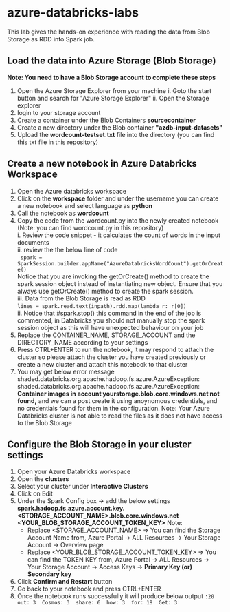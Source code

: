 # azure-databricks-labs
This lab gives the hands-on experience with reading the data from Blob Storage as RDD into Spark job.

## Load the data into Azure Storage (Blob Storage)

**Note: You need to have a Blob Storage account to complete these steps**

1. Open the Azure Storage Explorer from your machine
     i. Goto the start button and search for "Azure Storage Explorer"
    ii. Open the Storage explorer
2. login to your storage account 
3. Create a container under the Blob Containers **sourcecontainer**
4. Create a new directory under the Blob container **"azdb-input-datasets"**
5. Upload the **wordcount-testset.txt** file into the directory (you can find this txt file in this repository)

## Create a new notebook in Azure Databricks Workspace

1. Open the Azure databricks workspace
2. Click on the **workspace** folder and under the username you can create a new notebook and select language as **python**
3. Call the notebook as **wordcount**
4. Copy the code from the wordcount.py into the newly created notebook (Note: you can find wordcount.py in this repository)  
    i. Review the code snippet - it calculates the count of words in the input documents  
    ii. review the the below line of code  
    ` spark = SparkSession.builder.appName("AzureDatabricksWordCount").getOrCreate()`  
    Notice that you are invoking the getOrCreate() method to create the spark session object instead of instantiating new object. Ensure that you always use getOrCreate() method to create the spark session.  
    iii. Data from the Blob Storage is read as RDD  
    ` lines = spark.read.text(inpath).rdd.map(lambda r: r[0]) `  
    ii. Notice that #spark.stop() this command in the end of the job is commented, in Databricks you should not manually stop the spark session object as this will have unexpected behaviour on your job  
5. Replace the CONTAINER_NAME, STORAGE_ACCOUNT and the DIRECTORY_NAME according to your settings
6. Press CTRL+ENTER to run the notebook, it may respond to attach the cluster so please attach the cluster you have created previously or create a new cluster and attach this notebook to that cluster
7. You may get below error message
shaded.databricks.org.apache.hadoop.fs.azure.AzureException: shaded.databricks.org.apache.hadoop.fs.azure.AzureException: **Container images in account yourstorage.blob.core.windows.net not found,** and we can a post create it using anoynomous credentials, and no credentials found for them in the configuration.
Note: Your Azure Databricks cluster is not able to read the files as it does not have access to the Blob Storage

## Configure the Blob Storage in your cluster settings

1. Open your Azure Databricks workspace
2. Open the **clusters**
3. Select your cluster under **Interactive Clusters**
4. Click on Edit
5. Under the Spark Config box -> add the below settings
**spark.hadoop.fs.azure.account.key.<STORAGE_ACCOUNT_NAME>.blob.core.windows.net <YOUR_BLOB_STORAGE_ACCOUNT_TOKEN_KEY>**
Note: 
    * Replace <STORAGE_ACCOUNT_NAME> => You can find the Storage Account Name from, Azure Portal -> ALL Resources -> Your Storage Account -> Overview page
    * Replace <YOUR_BLOB_STORAGE_ACCOUNT_TOKEN_KEY> => You can find the TOKEN KEY from, Azure Portal -> ALL Resources -> Your Storage Account -> Access Keys -> **Primary Key (or) Secondary key**
6. Click **Confirm and Restart** button 
7. Go back to your notebook and press CTRL+ENTER
8. Once the notebook runs successfully it will produce below output
`
 :20 
 out: 3 
 Cosmos: 3 
 share: 6 
 how: 3 
 for: 18 
 Get: 3
 `

